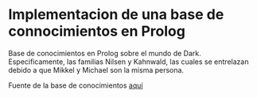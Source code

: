 # Implementacion de una base de connocimientos en Prolog

Base de conocimientos en Prolog sobre el mundo de Dark. Especificamente, las familias Nilsen y Kahnwald, las cuales se entrelazan debido a que Mikkel y Michael son la misma persona.

Fuente de la base de conocimientos [aquí](https://tataranietos.com/2018/01/02/arbol-genealogico-dark/)